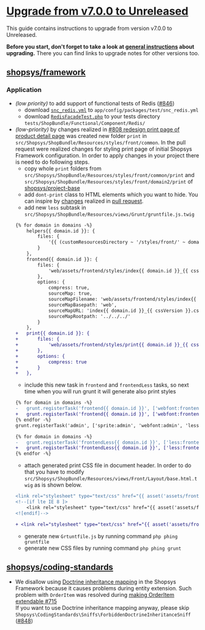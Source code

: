 # [Upgrade from v7.0.0 to Unreleased]

This guide contains instructions to upgrade from version v7.0.0 to Unreleased.

**Before you start, don't forget to take a look at [general instructions](/UPGRADE.md) about upgrading.**
There you can find links to upgrade notes for other versions too.

## [shopsys/framework]
### Application
- *(low priority)* to add support of functional tests of Redis ([#846](https://github.com/shopsys/shopsys/pull/846))
    - download [`snc_redis.yml`](https://github.com/shopsys/project-base/blob/master/app/config/packages/test/snc_redis.yml) to `app/config/packages/test/snc_redis.yml`
    - download [`RedisFacadeTest.php`](https://github.com/shopsys/project-base/tree/master/tests/ShopBundle/Functional/Component/Redis/RedisFacadeTest.php) to your tests directory `tests/ShopBundle/Functional/Component/Redis/`
- *(low-priority)* by changes realized in [#808 redesign print page of product detail page](https://github.com/shopsys/shopsys/pull/808) was created new folder `print` in `src/Shopsys/ShopBundle/Resources/styles/front/common`. In the pull request were realized changes for styling print page of initial Shopsys Framework configuration. In order to apply changes in your project there is need to do following steps.
    - copy whole `print` folders from `src/Shopsys/ShopBundle/Resources/styles/front/common/print` and `src/Shopsys/ShopBundle/Resources/styles/front/domain2/print` of [shopsys/project-base](https://github.com/shopsys/project-base/)
    - add `dont-print` class to HTML elements which you want to hide. You can inspire by [changes](https://github.com/shopsys/shopsys/pull/808/files) realized in [pull request](https://github.com/shopsys/shopsys/pull/808).
    - add new `less` subtask in `src/Shopsys/ShopBundle/Resources/views/Grunt/gruntfile.js.twig`
    ```diff
    {% for domain in domains -%}
        helpers{{ domain.id }}: {
            files: {
                '{{ (customResourcesDirectory ~ '/styles/front/' ~ domain.stylesDirectory)|raw }}/helpers/helpers-generated.less': '{{ (customResourcesDirectory ~ '/styles/front/' ~ domain.stylesDirectory)|raw }}/helpers.less'
            }
        },
        frontend{{ domain.id }}: {
            files: {
                'web/assets/frontend/styles/index{{ domain.id }}_{{ cssVersion }}.css': '{{ (customResourcesDirectory ~ '/styles/front/' ~ domain.stylesDirectory)|raw }}/main.less'
            },
            options: {
                compress: true,
                sourceMap: true,
                sourceMapFilename: 'web/assets/frontend/styles/index{{ domain.id }}_{{ cssVersion }}.css.map',
                sourceMapBasepath: 'web',
                sourceMapURL: 'index{{ domain.id }}_{{ cssVersion }}.css.map',
                sourceMapRootpath: '../../../'
            }
        },
    +   print{{ domain.id }}: {
    +       files: {
    +           'web/assets/frontend/styles/print{{ domain.id }}_{{ cssVersion }}.css': '{{ (customResourcesDirectory ~ '/styles/front/' ~ domain.stylesDirectory)|raw }}/print/main.less'
    +       },
    +       options: {
    +           compress: true
    +       }
    +   },
    ```
    - include this new task in `frontend` and `frontendLess` tasks, so next time when you will run grunt it will generate also print styles
    ```diff
    {% for domain in domains -%}
    -   grunt.registerTask('frontend{{ domain.id }}', ['webfont:frontend', 'sprite:frontend', 'less:frontend{{ domain.id }}', 'legacssy:frontend{{ domain.id }}', 'less:wysiwyg{{ domain.id }}'], 'postcss');
    +   grunt.registerTask('frontend{{ domain.id }}', ['webfont:frontend', 'sprite:frontend', 'less:frontend{{ domain.id }}', 'less:print{{ domain.id }}', 'legacssy:frontend{{ domain.id }}', 'less:wysiwyg{{ domain.id }}'], 'postcss');
    {% endfor -%}
    grunt.registerTask('admin', ['sprite:admin', 'webfont:admin', 'less:admin', 'legacssy:admin' ]);

    {% for domain in domains -%}
    -   grunt.registerTask('frontendLess{{ domain.id }}', ['less:frontend{{ domain.id }}', 'legacssy:frontend{{ domain.id }}', 'less:wysiwyg{{ domain.id }}']);
    +   grunt.registerTask('frontendLess{{ domain.id }}', ['less:frontend{{ domain.id }}', 'legacssy:frontend{{ domain.id }}', 'less:print{{ domain.id }}', 'less:wysiwyg{{ domain.id }}']);
    {% endfor -%}
    ```
    - attach generated print CSS file in document header. In order to do that you have to modify `src/Shopsys/ShopBundle/Resources/views/Front/Layout/base.html.twig` as is shown below.
    ```diff
    <link rel="stylesheet" type="text/css" href="{{ asset('assets/frontend/styles/index' ~ getDomain().id ~ '_' ~ getCssVersion() ~ '.css') }}" media="screen, projection">
    <!--[if lte IE 8 ]>
        <link rel="stylesheet" type="text/css" href="{{ asset('assets/frontend/styles/index' ~ getDomain().id ~ '_' ~ getCssVersion() ~ '-ie8.css') }}" media="screen, projection">
    <![endif]-->

    + <link rel="stylesheet" type="text/css" href="{{ asset('assets/frontend/styles/print' ~ getDomain().id ~ '_' ~ getCssVersion() ~ '.css') }}" media="print">
    ```
    - generate new `Grtuntfile.js` by running command `php phing gruntfile`
    - generate new CSS files by running command `php phing grunt`

## [shopsys/coding-standards]
- We disallow using [Doctrine inheritance mapping](https://www.doctrine-project.org/projects/doctrine-orm/en/2.6/reference/inheritance-mapping.html) in the Shopsys Framework
  because it causes problems during entity extension. Such problem with `OrderItem` was resolved during [making OrderItem extendable #715](https://github.com/shopsys/shopsys/pull/715)  
  If you want to use Doctrine inheritance mapping anyway, please skip `Shopsys\CodingStandards\Sniffs\ForbiddenDoctrineInheritanceSniff` ([#848](https://github.com/shopsys/shopsys/pull/848))

[Upgrade from v7.0.0 to Unreleased]: https://github.com/shopsys/shopsys/compare/v7.0.0...HEAD
[shopsys/framework]: https://github.com/shopsys/framework
[shopsys/coding-standards]: https://github.com/shopsys/coding-standards
